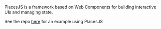 PlacesJS is a framework based on Web Components for building interactive UIs and managing state.

See the repo [here](https://github.com/gatherspiel/DMVBoardGames/tree/main/src/ui) for an example using PlacesJS
